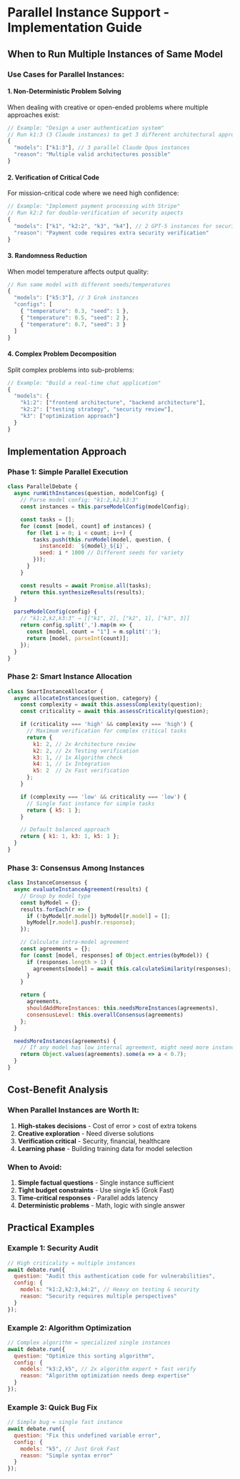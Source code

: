 # Parallel Instance Support - Implementation Guide

## When to Run Multiple Instances of Same Model

### Use Cases for Parallel Instances:

#### 1. **Non-Deterministic Problem Solving**
When dealing with creative or open-ended problems where multiple approaches exist:
```javascript
// Example: "Design a user authentication system"
// Run k1:3 (3 Claude instances) to get 3 different architectural approaches
{
  "models": ["k1:3"], // 3 parallel Claude Opus instances
  "reason": "Multiple valid architectures possible"
}
```

#### 2. **Verification of Critical Code**
For mission-critical code where we need high confidence:
```javascript
// Example: "Implement payment processing with Stripe"
// Run k2:2 for double-verification of security aspects
{
  "models": ["k1", "k2:2", "k3", "k4"], // 2 GPT-5 instances for security focus
  "reason": "Payment code requires extra security verification"
}
```

#### 3. **Randomness Reduction**
When model temperature affects output quality:
```javascript
// Run same model with different seeds/temperatures
{
  "models": ["k5:3"], // 3 Grok instances
  "configs": [
    { "temperature": 0.3, "seed": 1 },
    { "temperature": 0.5, "seed": 2 },
    { "temperature": 0.7, "seed": 3 }
  ]
}
```

#### 4. **Complex Problem Decomposition**
Split complex problems into sub-problems:
```javascript
// Example: "Build a real-time chat application"
{
  "models": {
    "k1:2": ["frontend architecture", "backend architecture"],
    "k2:2": ["testing strategy", "security review"],
    "k3": ["optimization approach"]
  }
}
```

## Implementation Approach

### Phase 1: Simple Parallel Execution
```javascript
class ParallelDebate {
  async runWithInstances(question, modelConfig) {
    // Parse model config: "k1:2,k2,k3:3"
    const instances = this.parseModelConfig(modelConfig);

    const tasks = [];
    for (const [model, count] of instances) {
      for (let i = 0; i < count; i++) {
        tasks.push(this.runModel(model, question, {
          instanceId: `${model}_${i}`,
          seed: i * 1000 // Different seeds for variety
        }));
      }
    }

    const results = await Promise.all(tasks);
    return this.synthesizeResults(results);
  }

  parseModelConfig(config) {
    // "k1:2,k2,k3:3" → [["k1", 2], ["k2", 1], ["k3", 3]]
    return config.split(',').map(m => {
      const [model, count = "1"] = m.split(':');
      return [model, parseInt(count)];
    });
  }
}
```

### Phase 2: Smart Instance Allocation
```javascript
class SmartInstanceAllocator {
  async allocateInstances(question, category) {
    const complexity = await this.assessComplexity(question);
    const criticality = await this.assessCriticality(question);

    if (criticality === 'high' && complexity === 'high') {
      // Maximum verification for complex critical tasks
      return {
        k1: 2, // 2x Architecture review
        k2: 2, // 2x Testing verification
        k3: 1, // 1x Algorithm check
        k4: 1, // 1x Integration
        k5: 2  // 2x Fast verification
      };
    }

    if (complexity === 'low' && criticality === 'low') {
      // Single fast instance for simple tasks
      return { k5: 1 };
    }

    // Default balanced approach
    return { k1: 1, k3: 1, k5: 1 };
  }
}
```

### Phase 3: Consensus Among Instances
```javascript
class InstanceConsensus {
  async evaluateInstanceAgreement(results) {
    // Group by model type
    const byModel = {};
    results.forEach(r => {
      if (!byModel[r.model]) byModel[r.model] = [];
      byModel[r.model].push(r.response);
    });

    // Calculate intra-model agreement
    const agreements = {};
    for (const [model, responses] of Object.entries(byModel)) {
      if (responses.length > 1) {
        agreements[model] = await this.calculateSimilarity(responses);
      }
    }

    return {
      agreements,
      shouldAddMoreInstances: this.needsMoreInstances(agreements),
      consensusLevel: this.overallConsensus(agreements)
    };
  }

  needsMoreInstances(agreements) {
    // If any model has low internal agreement, might need more instances
    return Object.values(agreements).some(a => a < 0.7);
  }
}
```

## Cost-Benefit Analysis

### When Parallel Instances are Worth It:
1. **High-stakes decisions** - Cost of error > cost of extra tokens
2. **Creative exploration** - Need diverse solutions
3. **Verification critical** - Security, financial, healthcare
4. **Learning phase** - Building training data for model selection

### When to Avoid:
1. **Simple factual questions** - Single instance sufficient
2. **Tight budget constraints** - Use single k5 (Grok Fast)
3. **Time-critical responses** - Parallel adds latency
4. **Deterministic problems** - Math, logic with single answer

## Practical Examples

### Example 1: Security Audit
```javascript
// High criticality = multiple instances
await debate.run({
  question: "Audit this authentication code for vulnerabilities",
  config: {
    models: "k1:2,k2:3,k4:2", // Heavy on testing & security
    reason: "Security requires multiple perspectives"
  }
});
```

### Example 2: Algorithm Optimization
```javascript
// Complex algorithm = specialized single instances
await debate.run({
  question: "Optimize this sorting algorithm",
  config: {
    models: "k3:2,k5", // 2x algorithm expert + fast verify
    reason: "Algorithm optimization needs deep expertise"
  }
});
```

### Example 3: Quick Bug Fix
```javascript
// Simple bug = single fast instance
await debate.run({
  question: "Fix this undefined variable error",
  config: {
    models: "k5", // Just Grok Fast
    reason: "Simple syntax error"
  }
});
```